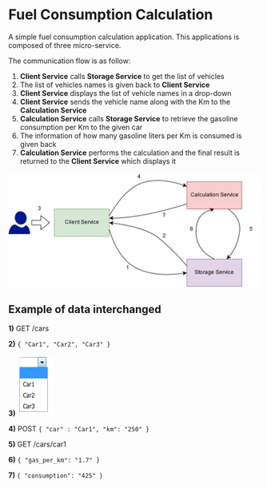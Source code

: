 # Fuel Consumption Calculation

A simple fuel consumption calculation application.
This applications is composed of three micro-service.

The communication flow is as follow:

1. **Client Service** calls **Storage Service** to get the list of vehicles
2. The list of vehicles names is given back to **Client Service**
3. **Client Service** displays the list of vehicle names in a drop-down
4. **Client Service** sends the vehicle name along with the Km to the **Calculation Service**
5. **Calculation Service** calls **Storage Service** to retrieve the gasoline consumption per Km to the given car
6. The information of how many gasoline liters per Km is consumed is given back
7. **Calculation Service** performs the calculation and the final result is returned to the **Client Service** which displays it

![](requirements/Fuel-Consumption-Calculation-Service-1.png)

## Example of data interchanged

**1)** GET /cars

**2)** `{
 "Car1", "Car2", "Car3"
}`

**3)**![](requirements/drop-down-car-list.png)

**4)** POST
`{
 "car" : "Car1", "km": "250"
}`

**5)** GET /cars/car1

**6)** `{
 "gas_per_km": "1.7"
}`

**7)** `{
 "consumption": "425"
}`